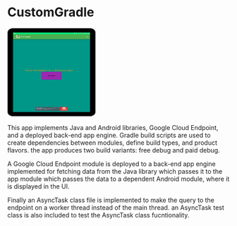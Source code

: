 # CustomGradle


<img src="free gradle.png" width="200" height="200">



This app implements Java and Android libraries, Google Cloud Endpoint, and a deployed back-end app engine. Gradle build scripts are used to create dependencies between modules, define build types, and product flavors. the app produces two build variants: free debug and paid debug. 

A Google Cloud Endpoint module is deployed to a back-end app engine implemented for fetching data from the Java library which passes it to the app module which passes the data to a dependent Android module, where it is displayed in the UI. 
 
Finally an AsyncTask class file is implemented to make the query to the endpoint on a worker thread instead of the main thread. an AsyncTask test class is also included to test the AsyncTask class fucntionality. 
